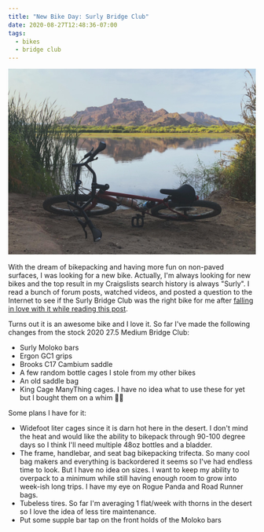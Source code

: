 ```yaml
---
title: "New Bike Day: Surly Bridge Club"
date: 2020-08-27T12:48:36-07:00
tags:
  - bikes
  - bridge club
---
```


![My new Surly Bridge Club down by the Salt River](../images/bridge-club.jpeg)

With the dream of bikepacking and having more fun on non-paved surfaces, I was looking for a new bike. Actually, I'm always looking for new bikes and the top result in my Craigslists search history is always "Surly". I read a bunch of forum posts, watched videos, and posted a question to the Internet to see if the Surly Bridge Club was the right bike for me after [falling in love with it while reading this post](https://surlybikes.com/blog/make_it_your_own_pack_it_in_pack_it_out_with_the_surly_bridge_club).

Turns out it is an awesome bike and I love it. So far I've made the following changes from the stock 2020 27.5 Medium Bridge Club:

- Surly Moloko bars
- Ergon GC1 grips
- Brooks C17 Cambium saddle
- A few random bottle cages I stole from my other bikes
- An old saddle bag
- King Cage ManyThing cages. I have no idea what to use these for yet but I bought them on a whim 🤷‍♂️

Some plans I have for it:

- Widefoot liter cages since it is darn hot here in the desert. I don't mind the heat and would like the ability to bikepack through 90-100 degree days so I think I'll need multiple 48oz bottles and a bladder.
- The frame, handlebar, and seat bag bikepacking trifecta. So many cool bag makers and everything is backordered it seems so I've had endless time to look. But I have no idea on sizes. I want to keep my ability to overpack to a minimum while still having enough room to grow into week-ish long trips. I have my eye on Rogue Panda and Road Runner bags.
- Tubeless tires. So far I'm averaging 1 flat/week with thorns in the desert so I love the idea of less tire maintenance.
- Put some supple bar tap on the front holds of the Moloko bars
